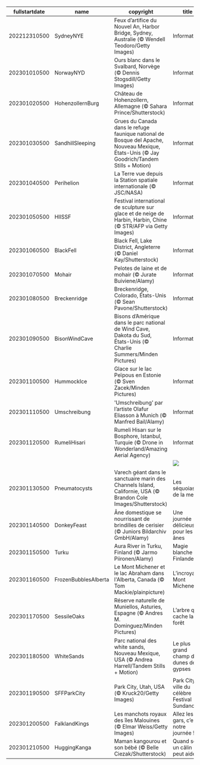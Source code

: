 |fullstartdate|name|copyright|title|image|
|--|--|--|--|--|
202212310500|SydneyNYE|Feux d’artifice du Nouvel An, Harbor Bridge, Sydney, Australie (© Wendell Teodoro/Getty Images)|Information|![](/fr-CA/2023/01/202212310500SydneyNYE.jpg)|
202301010500|NorwayNYD|Ours blanc dans le Svalbard, Norvège (© Dennis Stogsdill/Getty Images)|Information|![](/fr-CA/2023/01/202301010500NorwayNYD.jpg)|
202301020500|HohenzollernBurg|Château de Hohenzollern, Allemagne (© Sahara Prince/Shutterstock)|Information|![](/fr-CA/2023/01/202301020500HohenzollernBurg.jpg)|
202301030500|SandhillSleeping|Grues du Canada dans le refuge faunique national de Bosque del Apache, Nouveau Mexique, États-Unis (© Jay Goodrich/Tandem Stills + Motion)|Information|![](/fr-CA/2023/01/202301030500SandhillSleeping.jpg)|
202301040500|Perihelion|La Terre vue depuis la Station spatiale internationale (© JSC/NASA)|Information|![](/fr-CA/2023/01/202301040500Perihelion.jpg)|
202301050500|HIISSF|Festival international de sculpture sur glace et de neige de Harbin, Harbin, Chine (© STR/AFP via Getty Images)|Information|![](/fr-CA/2023/01/202301050500HIISSF.jpg)|
202301060500|BlackFell|Black Fell, Lake District, Angleterre (© Daniel Kay/Shutterstock)|Information|![](/fr-CA/2023/01/202301060500BlackFell.jpg)|
202301070500|Mohair|Pelotes de laine et de mohair (© Jurate Buiviene/Alamy)|Information|![](/fr-CA/2023/01/202301070500Mohair.jpg)|
202301080500|Breckenridge|Breckenridge, Colorado, États-Unis (© Sean Pavone/Shutterstock)|Information|![](/fr-CA/2023/01/202301080500Breckenridge.jpg)|
202301090500|BisonWindCave|Bisons d’Amérique dans le parc national de Wind Cave, Dakota du Sud, États-Unis (© Charlie Summers/Minden Pictures)|Information|![](/fr-CA/2023/01/202301090500BisonWindCave.jpg)|
202301100500|HummockIce|Glace sur le lac Peïpous en Estonie (© Sven Zacek/Minden Pictures)|Information|![](/fr-CA/2023/01/202301100500HummockIce.jpg)|
202301110500|Umschreibung|'Umschreibung' par l’artiste Olafur Eliasson à Munich (© Manfred Bail/Alamy)|Information|![](/fr-CA/2023/01/202301110500Umschreibung.jpg)|
202301120500|RumeliHisari|Rumeli Hisarı sur le Bosphore, Istanbul, Turquie (© Drone in Wonderland/Amazing Aerial Agency)|Information|![](/fr-CA/2023/01/202301120500RumeliHisari.jpg)|
||||![](/fr-CA/2023/01/.jpg)|
202301130500|Pneumatocysts|Varech géant dans le sanctuaire marin des Channels Island, Californie, USA (© Brandon Cole Images/Shutterstock)|Les séquoias de la mer|![](/fr-CA/2023/01/202301130500Pneumatocysts.jpg)|
202301140500|DonkeyFeast|Âne domestique se nourrissant de brindilles de cerisier (© Juniors Bildarchiv GmbH/Alamy)|Une journée délicieuse pour les ânes|![](/fr-CA/2023/01/202301140500DonkeyFeast.jpg)|
202301150500|Turku|Aura River in Turku, Finland (© Jarmo Piironen/Alamy)|Magie blanche en Finlande|![](/fr-CA/2023/01/202301150500Turku.jpg)|
202301160500|FrozenBubblesAlberta|Le Mont Michener et le lac Abraham dans l'Alberta, Canada (© Tom Mackie/plainpicture)|L’incroyable Mont Michener|![](/fr-CA/2023/01/202301160500FrozenBubblesAlberta.jpg)|
202301170500|SessileOaks|Réserve naturelle de Muniellos, Asturies, Espagne (© Andres M. Dominguez/Minden Pictures)|L’arbre qui cache la forêt|![](/fr-CA/2023/01/202301170500SessileOaks.jpg)|
202301180500|WhiteSands|Parc national des white sands, Nouveau Mexique, USA (© Andrea Harrell/Tandem Stills + Motion)|Le plus grand champ de dunes de gypses|![](/fr-CA/2023/01/202301180500WhiteSands.jpg)|
202301190500|SFFParkCity|Park City, Utah, USA (© Kruck20/Getty Images)|Park City, ville du célèbre Festival Sundance|![](/fr-CA/2023/01/202301190500SFFParkCity.jpg)|
202301200500|FalklandKings|Les manchots royaux des îles Malouines (© Elmar Weiss/Getty Images)|Allez les gars, c’est notre journée !|![](/fr-CA/2023/01/202301200500FalklandKings.jpg)|
202301210500|HuggingKanga|Maman kangourou et son bébé (© Belle Ciezak/Shutterstock)|Quand seul un câlin peut aider|![](/fr-CA/2023/01/202301210500HuggingKanga.jpg)|
